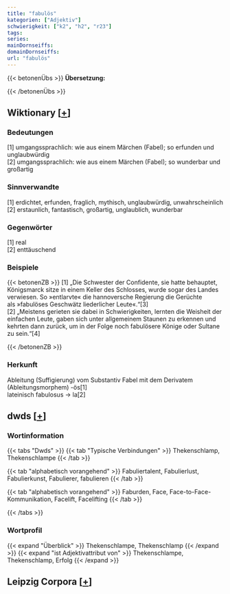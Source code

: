 ```yaml
---
title: "fabulös"
kategorien: ["Adjektiv"]
schwierigkeit: ["k2", "h2", "r23"]
tags:
series:
mainDornseiffs:
domainDornseiffs:
url: "fabulös"
---
```


{{< betonenÜbs >}}
**Übersetzung:**  
  
{{< /betonenÜbs >}}

## Wiktionary [[+](https://de.wiktionary.org/wiki/fabulös)]

### Bedeutungen
[1] umgangssprachlich: wie aus einem Märchen (Fabel); so erfunden und unglaubwürdig  
[2] umgangssprachlich: wie aus einem Märchen (Fabel); so wunderbar und großartig  

### Sinnverwandte
[1] erdichtet, erfunden, fraglich, mythisch, unglaubwürdig, unwahrscheinlich  
[2] erstaunlich, fantastisch, großartig, unglaublich, wunderbar  

### Gegenwörter
[1] real  
[2] enttäuschend  

### Beispiele
{{< betonenZB >}}
[1] „Die Schwester der Confidente, sie hatte behauptet, Königsmarck sitze in einem Keller des Schlosses, wurde sogar des Landes verwiesen. So »entlarvte« die hannoversche Regierung die Gerüchte als »fabulöses Geschwätz liederlicher Leute«.“[3]  
[2] „Meistens gerieten sie dabei in Schwierigkeiten, lernten die Weisheit der einfachen Leute, gaben sich unter allgemeinem Staunen zu erkennen und kehrten dann zurück, um in der Folge noch fabulösere Könige oder Sultane zu sein.“[4]  

{{< /betonenZB >}}
### Herkunft
Ableitung (Suffigierung) vom Substantiv Fabel mit dem Derivatem (Ableitungsmorphem) -ös[1]  
lateinisch fabulosus → la[2]  



## dwds [[+](https://www.dwds.de/wb/fabulös)]

### Wortinformation
{{< tabs "Dwds" >}}
{{< tab "Typische Verbindungen" >}}
Thekenschlamp, Thekenschlampe
{{< /tab >}}

{{< tab "alphabetisch vorangehend" >}}
Fabuliertalent, Fabulierlust, Fabulierkunst, Fabulierer, fabulieren
{{< /tab >}}

{{< tab "alphabetisch vorangehend" >}}
Faburden, Face, Face-to-Face-Kommunikation, Facelift, Facelifting
{{< /tab >}}

{{< /tabs >}}

### Wortprofil
{{< expand "Überblick" >}} Thekenschlampe, Thekenschlamp {{< /expand >}}
{{< expand "ist Adjektivattribut von" >}} Thekenschlampe, Thekenschlamp, Erfolg {{< /expand >}}

## Leipzig Corpora [[+](https://corpora.uni-leipzig.de/en/res?word=fabulös&corpusId=deu_newscrawl-public_2018)]

